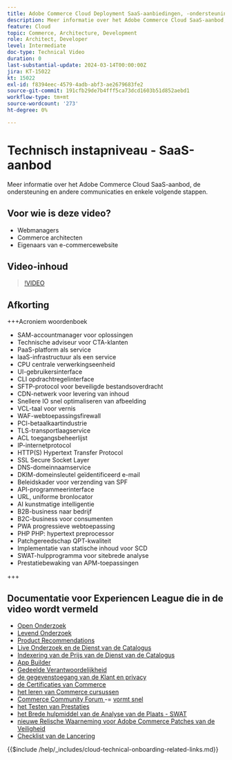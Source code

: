 ```yaml
---
title: Adobe Commerce Cloud Deployment SaaS-aanbiedingen, -ondersteuning en andere communicatie en enkele volgende stappen
description: Meer informatie over het Adobe Commerce Cloud SaaS-aanbod, de ondersteuning en andere communicaties en enkele volgende stappen.
feature: Cloud
topic: Commerce, Architecture, Development
role: Architect, Developer
level: Intermediate
doc-type: Technical Video
duration: 0
last-substantial-update: 2024-03-14T00:00:00Z
jira: KT-15022
kt: 15022
exl-id: f8394eec-4579-4adb-abf3-ae2679683fe2
source-git-commit: 191cfb29de7b4fff5ca73dcd1603b51d852aebd1
workflow-type: tm+mt
source-wordcount: '273'
ht-degree: 0%

---
```


# Technisch instapniveau - SaaS-aanbod

Meer informatie over het Adobe Commerce Cloud SaaS-aanbod, de ondersteuning en andere communicaties en enkele volgende stappen.

## Voor wie is deze video?

- Webmanagers
- Commerce architecten
- Eigenaars van e-commercewebsite

## Video-inhoud

>[!VIDEO](https://video.tv.adobe.com/v/3427902?learn=on)

## Afkorting

+++Acroniem woordenboek

- SAM-accountmanager voor oplossingen
- Technische adviseur voor CTA-klanten
- PaaS-platform als service
- IaaS-infrastructuur als een service
- CPU centrale verwerkingseenheid
- UI-gebruikersinterface
- CLI opdrachtregelinterface
- SFTP-protocol voor beveiligde bestandsoverdracht
- CDN-netwerk voor levering van inhoud
- Snellere IO snel optimaliseren van afbeelding
- VCL-taal voor vernis
- WAF-webtoepassingsfirewall
- PCI-betaalkaartindustrie
- TLS-transportlaagservice
- ACL toegangsbeheerlijst
- IP-internetprotocol
- HTTP(S) Hypertext Transfer Protocol
- SSL Secure Socket Layer
- DNS-domeinnaamservice
- DKIM-domeinsleutel geïdentificeerd e-mail
- Beleidskader voor verzending van SPF
- API-programmeerinterface
- URL, uniforme bronlocator
- AI kunstmatige intelligentie
- B2B-business naar bedrijf
- B2C-business voor consumenten
- PWA progressieve webtoepassing
- PHP PHP: hypertext preprocessor
- Patchgereedschap QPT-kwaliteit
- Implementatie van statische inhoud voor SCD
- SWAT-hulpprogramma voor sitebrede analyse
- Prestatiebewaking van APM-toepassingen

+++

## Documentatie voor Experiencen League die in de video wordt vermeld

- [ Open Onderzoek ](https://experienceleague.adobe.com/docs/commerce-cloud-service/user-guide/configure/service/opensearch.html?lang=nl-NL)
- [ Levend Onderzoek ](https://experienceleague.adobe.com/docs/commerce-merchant-services/live-search/overview.html?lang=nl-NL)
- [ Product Recommendations ](https://experienceleague.adobe.com/docs/commerce-merchant-services/product-recommendations/overview.html?lang=nl-NL)
- [ Live Onderzoek en de Dienst van de Catalogus ](https://experienceleague.adobe.com/docs/events/adobe-developers-live-recordings/2023/nov2023/nov-commerce/commerce-search-and-catalog-service.html?lang=nl-NL)
- [ Indexering van de Prijs van de Dienst van de Catalogus ](https://experienceleague.adobe.com/docs/commerce-merchant-services/price-indexer/price-indexing.html?lang=nl-NL)
- [ App Builder ](https://experienceleague.adobe.com/docs/commerce-learn/tutorials/adobe-developer-app-builder/app-builder-technical-overview.html?lang=nl-NL)
- [ Gedeelde Verantwoordelijkheid ](https://experienceleague.adobe.com/docs/commerce-operations/security-and-compliance/shared-responsibility.html?lang=nl-NL)
- [ de gegevenstoegang van de Klant en privacy ](https://experienceleague.adobe.com/docs/commerce-knowledge-base/kb/announcements/commerce-announcements/adobe-support-customer-data-access-and-privacy.html?lang=nl-NL)
- [ de Certificaties van Commerce ](https://experienceleague.adobe.com/docs/certification/program/technical-certifications/ac/ac-overview.html?lang=nl-NL)
- [ het leren van Commerce cursussen ](https://learning.adobe.com/catalog.html?products=Commerce)
- [ Commerce Community Forum ](https://community.magento.com/)
-= [ vormt snel ](https://experienceleague.adobe.com/docs/commerce-cloud-service/user-guide/cdn/setup-fastly/fastly-configuration.html?lang=nl-NL)
- [ het Testen van Prestaties ](https://experienceleague.adobe.com/nl/docs/commerce-operations/implementation-playbook/best-practices/maintenance/backend-performance)
- [ het Brede hulpmiddel van de Analyse van de Plaats - SWAT ](https://experienceleague.adobe.com/docs/commerce-knowledge-base/kb/support-tools/site-wide-analysis-tool/swat-tool-overview.html?lang=nl-NL&)
- [ nieuwe Relische Waarneming voor Adobe Commerce ](https://experienceleague.adobe.com/docs/commerce-operations/tools/observation-for-adobe-commerce/intro.html?lang=nl-NL)
  [ Patches van de Veiligheid ](https://experienceleague.adobe.com/docs/commerce-operations/release/notes/security-patches/overview.html?lang=nl-NL)
- [ Checklist van de Lancering ](https://experienceleague.adobe.com/docs/commerce-cloud-service/user-guide/launch/checklist.html?lang=nl-NL)

{{$include /help/_includes/cloud-technical-onboarding-related-links.md}}
